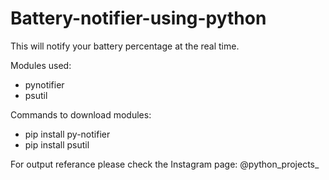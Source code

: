 # Battery-notifier-using-python
This will notify your battery percentage at the real time.

Modules used:
  - pynotifier
  - psutil
  
Commands to download modules:
  - pip install py-notifier
  - pip install psutil
  
For output referance please check the Instagram page: @python_projects_
